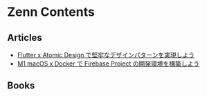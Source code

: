 # Zenn Contents
## Articles
- [Flutter x Atomic Design で堅牢なデザインパターンを実現しよう](https://zenn.dev/nagakuta/articles/25c8aaf7744830bdab3d)
- [M1 macOS x Docker で Firebase Project の開発環境を構築しよう](https://zenn.dev/nagakuta/articles/e0019c0aa0124b369db9)
## Books
